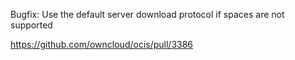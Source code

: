 Bugfix: Use the default server download protocol if spaces are not supported

https://github.com/owncloud/ocis/pull/3386